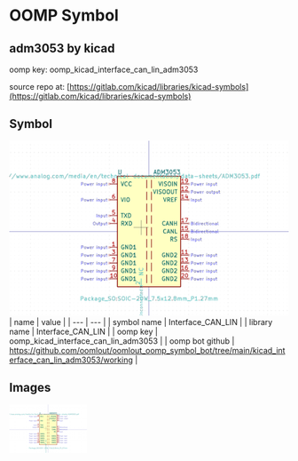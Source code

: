 # OOMP Symbol  
## adm3053  by kicad  
  
oomp key: oomp_kicad_interface_can_lin_adm3053  
  
source repo at: [https://gitlab.com/kicad/libraries/kicad-symbols](https://gitlab.com/kicad/libraries/kicad-symbols)  
## Symbol  
  
[![working.png](working_600.png)](working.png)  
| name | value | 
| --- | --- | 
| symbol name | Interface_CAN_LIN | 
| library name | Interface_CAN_LIN | 
| oomp key | oomp_kicad_interface_can_lin_adm3053 | 
| oomp bot github | https://github.com/oomlout/oomlout_oomp_symbol_bot/tree/main/kicad_interface_can_lin_adm3053/working | 
## Images  
  
[![working.png](working_140.png)](working.png)  
